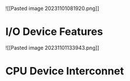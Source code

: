 ![[Pasted image 20231101081920.png]]
# I/O Device Features
![[Pasted image 20231101133943.png]]
# CPU Device Interconnet
